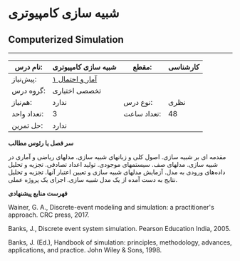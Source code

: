 # شبیه سازی کامپیوتری
## Computerized Simulation
_______________________________________________________________________________
| نام درس:    | شبیه سازی کامپیوتری                                              | مقطع:       | کارشناسی      |
| ----------- | ---------------------------------------------------------------- | ----------- | ------------- |
| پیش‌نیاز:   | [آمار و احتمال ۱](../mandatory/Probability-and-Statistics-I.md)
 | گروه درس:   | تخصصی اختیاری |
| هم‌نیاز:    | ندارد                                                            | نوع درس:    | نظری          |
| تعداد واحد: | 3                                                                | تعداد ساعت: | 48            |
| حل تمرین:   |  ندارد                                                           |             |               |

**سر فصل یا رئوس مطالب**

مقدمه ای بر شبیه سازی. اصول کلی و زبانهای شبیه سازی. مدلهای ریاضی و آماری در شبیه سازی. مدلهای صف. سیستمهای موجودی. تولید اعداد تصادفی. تجزیه و تحلیل داده‌های ورودی به مدل. آزمایش مدلهای شبیه سازی و تعیین اعتبار آنها. تجزیه و تحلیل نتایج به دست آمده از یک مدل شبیه سازی. اجرای یک پروژه عملی.

**فهرست منابع پیشنهادی**

Wainer, G. A., Discrete-event modeling and simulation: a practitioner's approach. CRC press, 2017.

Banks, J., Discrete event system simulation. Pearson Education India, 2005.

Banks, J. (Ed.), Handbook of simulation: principles, methodology, advances, applications, and practice. John Wiley & Sons, 1998.
